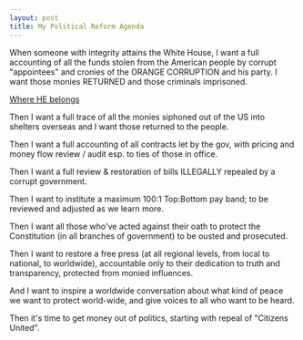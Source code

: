 ```yaml
---
layout: post
title: My Political Reform Agenda
---
```


When someone with integrity attains the White House, I want a full accounting of
all the funds stolen from the American people by corrupt "appointees" and cronies
of the ORANGE CORRUPTION and his party. I want those monies RETURNED and those
criminals imprisoned.

[Where HE belongs](https://socialnewsdaily.com/wp-content/uploads/2019/03/TRUMP-PRISON.jpg)

Then I want a full trace of all the monies siphoned out of the US into shelters
overseas and I want those returned to the people.

Then I want a full accounting of all contracts let by the gov, with pricing and
money flow review / audit esp. to ties of those in office.

Then I want a full review & restoration of bills ILLEGALLY repealed by a corrupt
government.

Then I want to institute a maximum 100:1 Top:Bottom pay band; to be reviewed and
adjusted as we learn more.

Then I want all those who've acted against their oath to protect the Constitution
(in all branches of government) to be ousted and prosecuted.

Then I want to restore a free press (at all regional levels, from local to
national, to worldwide), accountable only to their dedication to truth and
transparency, protected from monied influences.

And I want to inspire a worldwide conversation about what kind of peace we want
to protect world-wide, and give voices to all who want to be heard.

Then it's time to get money out of politics, starting with repeal of
"Citizens United".
